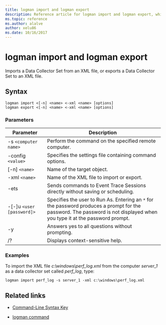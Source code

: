 ```yaml
---
title: logman import and logman export
description: Reference article for logman import and logman export, which imports a Data Collector Set from an XML file, or exports a Data Collector Set to an XML file.
ms.topic: reference
ms.author: alalve
author: xelu86
ms.date: 10/16/2017
---
```



# logman import and logman export



Imports a Data Collector Set from an XML file, or exports a Data Collector Set to an XML file.

## Syntax

```
logman import <[-n] <name> <-xml <name> [options]
logman export <[-n] <name> <-xml <name> [options]
```

### Parameters

| Parameter | Description |
| --------- | ----------- |
| -s `<computer name>` | Perform the command on the specified remote computer. |
| -config `<value>` | Specifies the settings file containing command options. |
| [-n] `<name>` | Name of the target object. |
| -xml `<name>` | Name of the XML file to import or export. |
| -ets | Sends commands to Event Trace Sessions directly without saving or scheduling. |
| -[-]u `<user [password]>` | Specifies the user to Run As. Entering an `*` for the password produces a prompt for the password. The password is not displayed when you type it at the password prompt. |
| -y | Answers yes to all questions without prompting. |
| /? | Displays context-sensitive help. |

### Examples

To import the XML file *c:\windows\perf_log.xml* from the computer *server_1* as a data collector set called *perf_log*, type:

```
logman import perf_log -s server_1 -xml c:\windows\perf_log.xml
```

## Related links

- [Command-Line Syntax Key](command-line-syntax-key.md)

- [logman command](logman.md)
